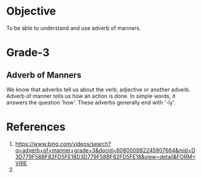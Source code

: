 # Objective

To be able to understand and use adverb of manners.

# Grade-3

## Adverb of Manners

We know that adverbs tell us about the verb, adjective or another adverb. Adverb of manner tells us how an action is done. In simple words, it answers the question 'how'. These adverbs generally end with '-ly'.






# References

1. https://www.bing.com/videos/search?q=adverb+of+manner+grade+3&docid=608000982245907664&mid=D3D779F58BF82FD5FE18D3D779F58BF82FD5FE18&view=detail&FORM=VIRE
2. 
